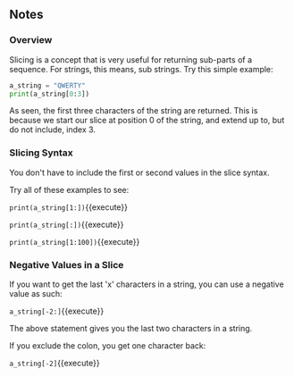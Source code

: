 ## Notes

### Overview

Slicing is a concept that is very useful for returning sub-parts of a sequence. For strings, this means, sub strings. Try this simple example:

```python
a_string = "QWERTY"
print(a_string[0:3])
```

As seen, the first three characters of the string are returned. This is because we start our slice at position 0 of the string, and extend up to, but do not include, index 3.

### Slicing Syntax

You don't have to include the first or second values in the slice syntax.

Try all of these examples to see:

`print(a_string[1:])`{{execute}}

`print(a_string[:])`{{execute}}

`print(a_string[1:100])`{{execute}}

### Negative Values in a Slice

If you want to get the last 'x' characters in a string, you can use a negative value as such:

`a_string[-2:]`{{execute}}

The above statement gives you the last two characters in a string.

If you exclude the colon, you get one character back:

`a_string[-2]`{{execute}}